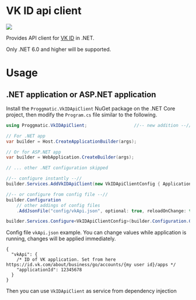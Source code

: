 # VK ID api client

[![](https://buildstats.info/nuget/Proggmatic.VkIDApiClient)](https://www.nuget.org/packages/Proggmatic.VkIDApiClient/)

Provides API client for [VK ID](https://id.vk.com/about/business/go/docs/ru/vkid) in .NET.

Only .NET 6.0 and higher will be supported.

# Usage

## .NET application or ASP.NET application

Install the `Proggmatic.VkIDApiClient` NuGet package on the
.NET Core project, then modify the `Program.cs` file similar to the following.

```cs
using Proggmatic.VkIDApiClient;                  //-- new addition --//

// For .NET app
var builder = Host.CreateApplicationBuilder(args);

// Or for ASP.NET app
var builder = WebApplication.CreateBuilder(args);

// ... other .NET configuration skipped

//-- configure instantly --//
builder.Services.AddVkIDApiClient(new VkIDApiClientConfig { ApplicationId = 123456 });

//-- or configure from config file --//
builder.Configuration
    // other addings of config files 
    .AddJsonFile("config/vkApi.json", optional: true, reloadOnChange: true);

builder.Services.Configure<VkIDApiClientConfig>(builder.Configuration.GetSection("vkApi"));
```

Config file `vkApi.json` example. You can change values while application is running, changes will be applied immediately.
```json5
{
  "vkApi": {
    /* ID of VK application. Set from here https://id.vk.com/about/business/go/accounts/{my user id}/apps */
    "applicationId": 12345678
  }
}
```

Then you can use `VkIDApiClient` as service from dependency injection